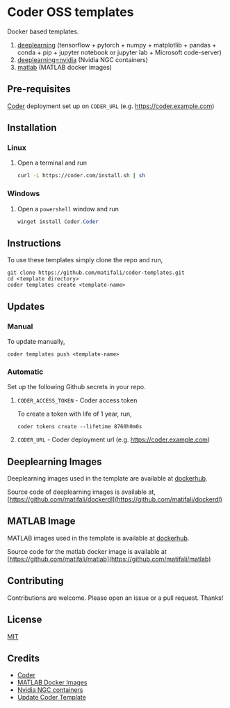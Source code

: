 # Coder OSS templates

Docker based templates.

1. [deeplearning](https://github.com/matifali/coder-templates/tree/master/deeplearning) (tensorflow + pytorch + numpy + matplotlib + pandas + conda + pip + jupyter notebook or jupyter lab + Microsoft code-server)
2. [deeplearning=nvidia](https://github.com/matifali/coder-templates/tree/master/deeplearning-nvidia) (Nvidia NGC containers)
3. [matlab](https://github.com/matifali/coder-templates/tree/master/matlab) (MATLAB docker images)

## Pre-requisites

[Coder](github.com/coder/coder) deployment set up on `CODER_URL` (e.g. https://coder.example.com)

## Installation

### Linux

1. Open a terminal and run

   ```bash
   curl -L https://coder.com/install.sh | sh
   ```

### Windows

1. Open a `powershell` window and run

   ```powershell
   winget install Coder.Coder
   ```

## Instructions

To use these templates simply clone the repo and run,

```console
git clone https://github.com/matifali/coder-templates.git
cd <template directory>
coder templates create <template-name>
```

## Updates

### Manual

To update manually,

```console
coder templates push <template-name>
```

### Automatic

Set up the following Github secrets in your repo.

1. `CODER_ACCESS_TOKEN` - Coder access token

   To create a token with life of 1 year, run,

   ```shell
   coder tokens create --lifetime 8760h0m0s
   ```

2. `CODER_URL` - Coder deployment url (e.g. https://coder.example.com)

## Deeplearning Images

Deeplearning images used in the template are available at [dockerhub](https://hub.docker.com/repository/docker/matifali/dockerdl).

Source code of deeplearning images is available at, [https://github.com/matifali/dockerdl](https://github.com/matifali/dockerdl)

## MATLAB Image

MATLAB images used in the template is available at [dockerhub](https://hub.docker.com/repository/docker/matifali/matlab).

Source code for the matlab docker image is available at [https://github.com/matifali/matlab](https://github.com/matifali/matlab)

## Contributing

Contributions are welcome. Please open an issue or a pull request. Thanks!

## License

[MIT](./LICENSE)

## Credits

- [Coder](https://github.com/coder/coder)
- [MATLAB Docker Images](https://hub.docker.com/r/matlab/matlab)
- [Nvidia NGC containers](https://ngc.nvidia.com/catalog/containers)
- [Update Coder Template](https://github.com/marketplace/actions/update-coder-template)
